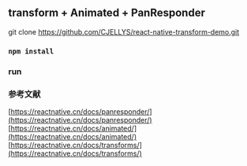 
## transform + Animated + PanResponder 

git clone https://github.com/CJELLYS/react-native-transform-demo.git

### `npm install`

###  run

### 参考文献 

[https://reactnative.cn/docs/panresponder/](https://reactnative.cn/docs/panresponder/) 
[https://reactnative.cn/docs/animated/](https://reactnative.cn/docs/animated/) 
[https://reactnative.cn/docs/transforms/](https://reactnative.cn/docs/transforms/) 
